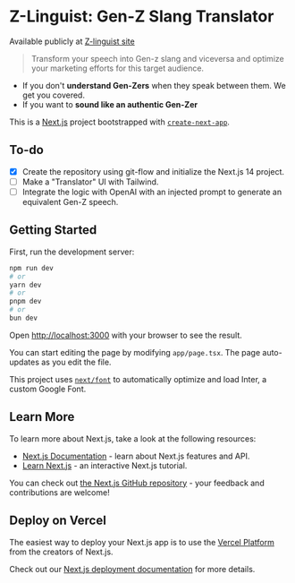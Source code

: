 # Z-Linguist: Gen-Z Slang Translator

Available publicly at [Z-linguist site](https://gen-z-slang-translate.vercel.app)

> Transform your speech into Gen-z slang and viceversa and optimize your marketing efforts for this target audience.

- If you don't <b>understand Gen-Zers</b> when they speak between them. We get you covered.
- If you want to <b>sound like an authentic Gen-Zer</b>

This is a [Next.js](https://nextjs.org/) project bootstrapped with [`create-next-app`](https://github.com/vercel/next.js/tree/canary/packages/create-next-app).

## To-do

- [x] Create the repository using git-flow and initialize the Next.js 14 project.
- [ ] Make a "Translator" UI with Tailwind.
- [ ] Integrate the logic with OpenAI with an injected prompt to generate an equivalent Gen-Z speech.

## Getting Started

First, run the development server:

```bash
npm run dev
# or
yarn dev
# or
pnpm dev
# or
bun dev
```

Open [http://localhost:3000](http://localhost:3000) with your browser to see the result.

You can start editing the page by modifying `app/page.tsx`. The page auto-updates as you edit the file.

This project uses [`next/font`](https://nextjs.org/docs/basic-features/font-optimization) to automatically optimize and load Inter, a custom Google Font.

## Learn More

To learn more about Next.js, take a look at the following resources:

- [Next.js Documentation](https://nextjs.org/docs) - learn about Next.js features and API.
- [Learn Next.js](https://nextjs.org/learn) - an interactive Next.js tutorial.

You can check out [the Next.js GitHub repository](https://github.com/vercel/next.js/) - your feedback and contributions are welcome!

## Deploy on Vercel

The easiest way to deploy your Next.js app is to use the [Vercel Platform](https://vercel.com/new?utm_medium=default-template&filter=next.js&utm_source=create-next-app&utm_campaign=create-next-app-readme) from the creators of Next.js.

Check out our [Next.js deployment documentation](https://nextjs.org/docs/deployment) for more details.
